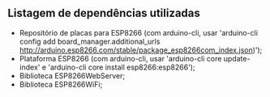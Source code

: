 ## Listagem de dependências utilizadas
- Repositório de placas para ESP8266 (com arduino-cli, usar 'arduino-cli config add board_manager.additional_urls
http://arduino.esp8266.com/stable/package_esp8266com_index.json)');
- Plataforma ESP8266 (com arduino-cli, usar 'arduino-cli core update-index' e 'arduino-cli core install esp8266:esp8266');
- Biblioteca ESP8266WebServer;
- Biblioteca ESP8266WiFi;
